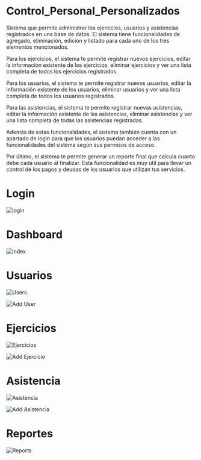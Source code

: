 # Control_Personal_Personalizados

Sistema que permite administrar los ejercicios, usuarios y asistencias registrados en una base de datos. El sistema tiene funcionalidades de agregado, eliminación, edición y listado para cada uno de los tres elementos mencionados.

Para los ejercicios, el sistema te permite registrar nuevos ejercicios, editar la información existente de los ejercicios, eliminar ejercicios y ver una lista completa de todos los ejercicios registrados.

Para los usuarios, el sistema te permite registrar nuevos usuarios, editar la información existente de los usuarios, eliminar usuarios y ver una lista completa de todos los usuarios registrados.

Para las asistencias, el sistema te permite registrar nuevas asistencias, editar la información existente de las asistencias, eliminar asistencias y ver una lista completa de todas las asistencias registradas.

Además de estas funcionalidades, el sistema también cuenta con un apartado de login para que los usuarios puedan acceder a las funcionalidades del sistema según sus permisos de acceso.

Por último, el sistema te permite generar un reporte final que calcula cuanto debe cada usuario al finalizar. Esta funcionalidad es muy útil para llevar un control de los pagos y deudas de los usuarios que utilizan tus servicios.

# Login

![login](https://user-images.githubusercontent.com/103725662/219439698-51508b19-1bea-4edb-8ec9-e8aa996e4632.png)

# Dashboard

![index](https://user-images.githubusercontent.com/103725662/219439732-4d3bedfc-6c0e-4a95-aa5d-712a38ffe31a.png)

# Usuarios

![Users](https://user-images.githubusercontent.com/103725662/219439784-110f214d-a5f4-4ca9-a8e2-f115339d3498.png)

![Add User](https://user-images.githubusercontent.com/103725662/219439885-e044d401-ee34-45a5-89b7-d5d0db2f9b16.png)

# Ejercicios

![Ejercicios](https://user-images.githubusercontent.com/103725662/219439924-633f6477-f70a-41a7-9d6c-d6bfabfaa539.png)

![Add Ejercicio](https://user-images.githubusercontent.com/103725662/219439963-05320c17-00db-4b5e-addb-f3ee3c66adef.png)

# Asistencia

![Asistencia](https://user-images.githubusercontent.com/103725662/219439993-a651c6ac-7d02-44af-ab2e-fe46f566dcd9.png)

![Add Asistencia](https://user-images.githubusercontent.com/103725662/219440017-5b0bd636-b995-404c-8a41-38d5286884a9.png)

# Reportes

![Reports](https://user-images.githubusercontent.com/103725662/219440037-385fb0aa-3f4b-47bd-8029-e71c0d6c649b.png)
